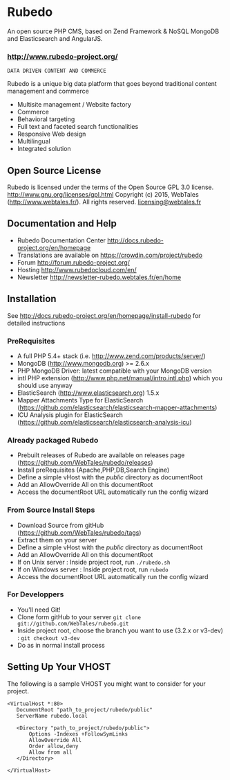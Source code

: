 Rubedo
======

An open source PHP CMS, based on Zend Framework &amp; NoSQL MongoDB and Elasticsearch and AngularJS.
### http://www.rubedo-project.org/
    DATA DRIVEN CONTENT AND COMMERCE

Rubedo is a unique big data platform that goes beyond traditional content management and commerce
* Multisite management / Website factory
* Commerce
* Behavioral targeting
* Full text and faceted search functionalities
* Responsive Web design
* Multilingual
* Integrated solution

Open Source License
------------------------------------------------------------------------------------------
Rubedo is licensed under the terms of the Open Source GPL 3.0 license. 
http://www.gnu.org/licenses/gpl.html
Copyright (c) 2015, WebTales (http://www.webtales.fr/). All rights reserved.
licensing@webtales.fr

Documentation and Help
------------------------------------------------------------------------------------------
* Rubedo Documentation Center http://docs.rubedo-project.org/en/homepage
* Translations are available on https://crowdin.com/project/rubedo
* Forum http://forum.rubedo-project.org/
* Hosting http://www.rubedocloud.com/en/ 
* Newsletter http://newsletter-rubedo.webtales.fr/en/home


Installation
------------------------------------------------------------------------------------------

See http://docs.rubedo-project.org/en/homepage/install-rubedo for detailed instructions

### PreRequisites
* A full PHP 5.4+ stack (i.e. http://www.zend.com/products/server/)
* MongoDB (http://www.mongodb.org) >= 2.6.x 
* PHP MongoDB Driver: latest compatible with your MongoDB version
* intl PHP extension (http://www.php.net/manual/intro.intl.php) which you should use anyway
* ElasticSearch (http://www.elasticsearch.org) 1.5.x
* Mapper Attachments Type for ElasticSearch (https://github.com/elasticsearch/elasticsearch-mapper-attachments) 
* ICU Analysis plugin for ElasticSearch (https://github.com/elasticsearch/elasticsearch-analysis-icu)

### Already packaged Rubedo
* Prebuilt releases of Rubedo are available on releases page (https://github.com/WebTales/rubedo/releases)
* Install preRequisites (Apache,PHP,DB,Search Engine)
* Define a simple vHost with the *public* directory as documentRoot
* Add an AllowOverride All on this documentRoot
* Access the documentRoot URL automatically run the config wizard

### From Source Install Steps
* Download Source from gitHub (https://github.com/WebTales/rubedo/tags)
* Extract them on your server
* Define a simple vHost with the *public* directory as documentRoot
* Add an AllowOverride All on this documentRoot
* If on Unix server : Inside project root, run `./rubedo.sh`
* If on Windows server : Inside project root, run `rubedo`
* Access the documentRoot URL automatically run the config wizard

### For Developpers
* You'll need Git!
* Clone form gitHub to your server `git clone git://github.com/WebTales/rubedo.git`
* Inside project root, choose the branch you want to use (3.2.x or v3-dev) : `git checkout v3-dev`
* Do as in normal install process



Setting Up Your VHOST
------------------------------------------------------------------------------------------
The following is a sample VHOST you might want to consider for your project.

	<VirtualHost *:80>
	   DocumentRoot "path_to_project/rubedo/public"
	   ServerName rubedo.local
	
	   <Directory "path_to_project/rubedo/public">
	       Options -Indexes +FollowSymLinks
	       AllowOverride All
	       Order allow,deny
	       Allow from all
	   </Directory>
	
	</VirtualHost>

